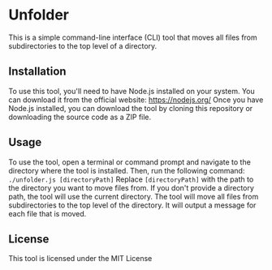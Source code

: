 
# Unfolder
   This is a simple command-line interface (CLI) tool that moves all files from subdirectories to the top level of a directory.
   ## Installation
   To use this tool, you'll need to have Node.js installed on your system. You can download it from the official website: https://nodejs.org/
    Once you have Node.js installed, you can download the tool by cloning this repository or downloading the source code as a ZIP file.
## Usage
   To use the tool, open a terminal or command prompt and navigate to the directory where the tool is installed. Then, run the following command:
    ```
    ./unfolder.js [directoryPath]
    ```
    Replace `[directoryPath]` with the path to the directory you want to move files from. If you don't provide a directory path, the tool will use the current directory.
    The tool will move all files from subdirectories to the top level of the directory. It will output a message for each file that is moved.

## License
This tool is licensed under the MIT License


